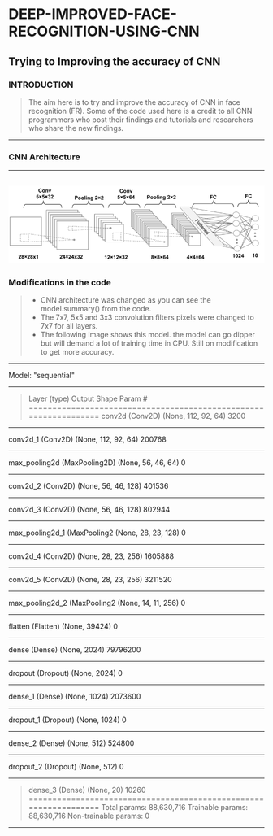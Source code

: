 # DEEP-IMPROVED-FACE-RECOGNITION-USING-CNN
Trying to Improving the accuracy of CNN
---
### INTRODUCTION
> The aim here is to try and improve the accuracy of CNN in face recognition (FR).
> Some of the code used here is a credit to all CNN programmers who post their findings and tutorials and researchers who share the new findings.
---
### CNN Architecture
---
![CNN ARCHITECTURE](https://github.com/ZukisaNante/DEEP-IMPROVED-FACE-RECOGNITION-USING-CNN/blob/main/images/15_09.png)
---
### Modifications in the code
> - CNN architecture was changed as you can see the model.summary() from the code.
> - The 7x7, 5x5 and 3x3 convolution filters pixels were changed to 7x7 for all layers.
> - The following image shows this model. the model can go dipper but will demand a lot of training time in CPU. Still on modification to get more accuracy.
---

Model: "sequential"
_________________________________________________________________
>Layer (type)                 Output Shape              Param #   
=================================================================
conv2d (Conv2D)              (None, 112, 92, 64)       3200      
_________________________________________________________________
conv2d_1 (Conv2D)            (None, 112, 92, 64)       200768    
_________________________________________________________________
max_pooling2d (MaxPooling2D) (None, 56, 46, 64)        0         
_________________________________________________________________
conv2d_2 (Conv2D)            (None, 56, 46, 128)       401536    
_________________________________________________________________
conv2d_3 (Conv2D)            (None, 56, 46, 128)       802944    
_________________________________________________________________
max_pooling2d_1 (MaxPooling2 (None, 28, 23, 128)       0         
_________________________________________________________________
conv2d_4 (Conv2D)            (None, 28, 23, 256)       1605888   
_________________________________________________________________
conv2d_5 (Conv2D)            (None, 28, 23, 256)       3211520   
_________________________________________________________________
max_pooling2d_2 (MaxPooling2 (None, 14, 11, 256)       0         
_________________________________________________________________
flatten (Flatten)            (None, 39424)             0         
_________________________________________________________________
dense (Dense)                (None, 2024)              79796200  
_________________________________________________________________
dropout (Dropout)            (None, 2024)              0         
_________________________________________________________________
dense_1 (Dense)              (None, 1024)              2073600   
_________________________________________________________________
dropout_1 (Dropout)          (None, 1024)              0         
_________________________________________________________________
dense_2 (Dense)              (None, 512)               524800    
_________________________________________________________________
dropout_2 (Dropout)          (None, 512)               0         
_________________________________________________________________
>dense_3 (Dense)              (None, 20)                10260     
=================================================================
Total params: 88,630,716
Trainable params: 88,630,716
Non-trainable params: 0
_________________________________________________________________
